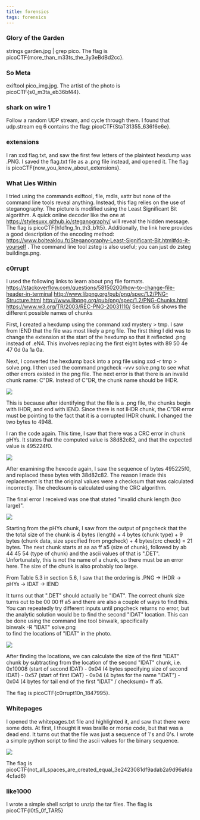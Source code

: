```yaml
---
title: forensics
tags: forensics
---
```


### Glory of the Garden
strings garden.jpg | grep pico. The flag is picoCTF{more_than_m33ts_the_3y3eBdBd2cc}.

### So Meta  
exiftool pico_img.jpg. The artist of the photo is picoCTF{s0_m3ta_eb36bf44}. 

### shark on wire 1  
Follow a random UDP stream, and cycle through them. I found that udp.stream eq 6 contains the flag: picoCTF{StaT31355_636f6e6e}.  

### extensions
I ran xxd flag.txt, and saw the first few letters of the plaintext hexdump was .PNG. I saved the flag.txt file as 
a .png file instead, and opened it. The flag is picoCTF{now_you_know_about_extensions}.

### What Lies Within
I tried using the commands exiftool, file, mdls, xattr but none of the command line tools reveal anything. 
Instead, this flag relies on the use of steganography. The picture is modified using the Least Significant Bit algorithm. 
A quick online decoder like the one at <a href="https://stylesuxx.github.io/steganography/">https://stylesuxx.github.io/steganography/ </a> will reveal the hidden message. The flag is picoCTF{h1d1ng_1n_th3_b1t5}. 
Additionally, the link here provides a good description of the encoding method: <a href="https://www.boiteaklou.fr/Steganography-Least-Significant-Bit.html#do-it-yourself">
https://www.boiteaklou.fr/Steganography-Least-Significant-Bit.html#do-it-yourself </a>. The command line tool zsteg is also useful; you can just do 
zsteg buildings.png. 

### c0rrupt

I used the following links to learn about png file formats. 
<a href="https://stackoverflow.com/questions/58150200/how-to-change-file-header-in-terminal"> https://stackoverflow.com/questions/58150200/how-to-change-file-header-in-terminal </a>
<a href="http://www.libpng.org/pub/png/spec/1.2/PNG-Structure.html"> http://www.libpng.org/pub/png/spec/1.2/PNG-Structure.html </a>
<a href="http://www.libpng.org/pub/png/spec/1.2/PNG-Chunks.html"> http://www.libpng.org/pub/png/spec/1.2/PNG-Chunks.html </a>
<a href="https://www.w3.org/TR/2003/REC-PNG-20031110/"> https://www.w3.org/TR/2003/REC-PNG-20031110/ </a> Section 5.6 shows the different possible names of chunks


First, I created a hexdump using the command xxd mystery > tmp.
I saw from IEND that the file was most likely a png file. The first thing I did was to change the extension 
at the start of the hexdump so that it reflected .png instead of .eN4. This involves replacing the first eight bytes with 
89  50  4e  47  0d  0a  1a  0a. 

Next, I converted the hexdump back into a png file using xxd -r tmp > solve.png. I then used the command pngcheck -vvv solve.png 
to see what other errors existed in the png file. The next error is that there is an invalid chunk name: C"DR. Instead of C"DR, the chunk name should be 
IHDR. 

<img src = "/csec-writeups/pico-ctf/forensics/corrupt-1.png"> <br/>

This is because after identifying that the file is a .png file, the chunks begin with IHDR, and end with IEND. Since there is not IHDR chunk, the C"DR error must be pointing 
to the fact that it is a corrupted IHDR chunk. I changed the two bytes to 4948. 

I ran the code again. This time, I saw that there was a CRC error in chunk pHYs. It states that the computed value is 
38d82c82, and that the expected value is 495224f0. 

<img src = "/csec-writeups/pico-ctf/forensics/corrupt-2.png"> <br/>

After examining the hexcode again, I saw the sequence of bytes 495225f0, and replaced these bytes 
with 38d82c82. The reason I made this replacement is that the original values were a checksum that was calculated incorrectly. The checksum is calculated 
using the CRC algorithm.  

The final error I received was one that stated "invalid chunk length (too large)". 

<img src = "/csec-writeups/pico-ctf/forensics/corrupt-3.png"> <br/>

Starting from the pHYs chunk, I saw from the output of pngcheck that 
the the total size of the chunk is 4 bytes (length) + 4 bytes (chunk type) + 9 bytes (chunk data, size specified from pngcheck) + 4 bytes(crc check) = 21 bytes. 
The next chunk starts at aa aa ff a5 (size of chunk), followed by ab 44 45 54 (type of chunk) and the ascii values of that is ".DET". Unfortunately, this is not the name of a chunk, so there must be an error here. 
The size of the chunk is also probably too large. 

From Table 5.3 in section 5.6, I saw that the ordering is .PNG -> IHDR -> pHYs -> IDAT -> IEND

It turns out that ".DET" should actually be "IDAT". The correct chunk size turns out to be 00 00 ff a5 and there are also a couple of ways to find this. You can repeatedly try different inputs until 
pngcheck returns no error, but the analytic solution would be to find the second "IDAT" location. This can be done using the command line tool 
binwalk, specifically  
binwalk -R "IDAT" solve.png  
to find the locations of "IDAT" in the photo. 

<img src = "/csec-writeups/pico-ctf/forensics/corrupt-4.png"> <br/>

After finding the locations, we can calculate the size of the first "IDAT" chunk 
by subtracting from the location of the second "IDAT" chunk, i.e. 0x10008 (start of second IDAT) - 0x04 (4 bytes specifying size of second IDAT) - 0x57 (start of first IDAT) - 0x04 (4 bytes for the name "IDAT") - 0x04 (4 bytes for tail end of the first "IDAT" / checksum)= ff a5.

The flag is picoCTF{c0rrupt10n\_1847995}.


### Whitepages 
I opened the whitepages.txt file and highlighted it, and saw that there were some dots. At first, I thought it was braille or morse code, but that was a dead end. It turns out 
that the file was just a sequence of 1's and 0's. I wrote a simple python script to find the ascii values for the binary sequence.  

<img src = "/csec-writeups/pico-ctf/forensics/whitepages.png"> <br/>

The flag is picoCTF{not\_all\_spaces\_are\_created\_equal\_3e2423081df9adab2a9d96afda4cfad6}

### like1000
I wrote a simple shell script to unzip the tar files. The flag is picoCTF{l0t5\_0f\_TAR5}

### 